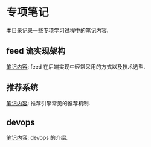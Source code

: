 # 专项笔记 #

本目录记录一些专项学习过程中的笔记内容.

## feed 流实现架构 ##

[笔记内容](./feed.md): feed 在后端实现中经常采用的方式以及技术选型.

## 推荐系统 ##

[笔记内容](./recommend.md): 推荐引擎常见的推荐机制.

## devops ##

[笔记内容](./devops.md): devops 的介绍.

